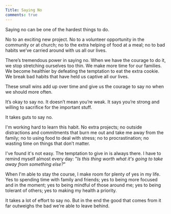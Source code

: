 ```yaml
---
Title: Saying No
comments: true
---
```


Saying no can be one of the hardest things to do.

No to an exciting new project. No to a volunteer opportunity in the community or at church; no to the extra helping of food at a meal; no to bad habits we’ve carried around with us all our lives.

There’s tremendous power in saying no. When we have the courage to do it, we stop stretching ourselves too thin. We make more time for our families. We become healthier by defeating the temptation to eat the extra cookie. We break bad habits that have held us captive all our lives.

These small wins add up over time and give us the courage to say no when we should more often.

It’s okay to say no. It doesn’t mean you’re weak. It says you’re strong and willing to sacrifice for the important stuff.

It takes guts to say no.

I'm working hard to learn this habit. No extra projects; no outside distractions and commitments that burn me out and take me away from the family; no to using food to deal with stress; no to procrastination; no wasting time on things that don’t matter.

I've found it's not easy. The temptation to give in is always there. I have to remind myself almost every day: "<em>Is this thing worth what it's going to take away from something else?</em>"

When I'm able to stay the course, I make room for plenty of yes in my life. Yes to spending time with family and friends; yes to being more focused and in the moment; yes to being mindful of those around me; yes to being tolerant of others; yes to making my health a priority.

It takes a lot of effort to say no. But in the end the good that comes from it far outweighs the bad we're able to leave behind.